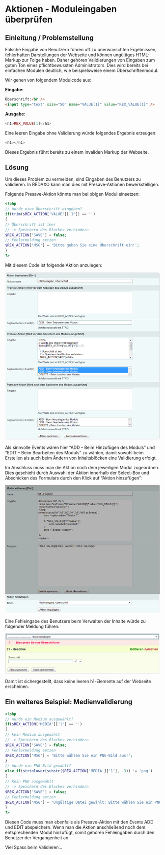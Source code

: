 # Aktionen - Moduleingaben überprüfen

## Einleitung / Problemstellung
Falsche Eingabe von Benutzern führen oft zu unerwünschten Ergebnissen, fehlerhaften Darstellungen der Webseite und können ungültiges HTML-Markup zur Folge haben. Daher gehören Validierungen von Eingaben zum guten Ton eines pflichtbewussten Administrators. Dies wird bereits bei einfachen Modulen deutlich, wie beispielsweise einem Überschriftenmodul.

Wir gehen von folgendem Modulcode aus:

**Eingabe:**

```HTML
Überschrift:<br />
<input type="text" size="50" name="VALUE[1]" value="REX_VALUE[1]" />
```

**Ausgabe:**

```PHP
<h1>REX_VALUE[1]</h1>
```

Eine leeren Eingabe ohne Validierung würde folgendes Ergebnis erzeugen:

```PHP 
<h1></h1>
```

Dieses Ergebnis führt bereits zu einem invaliden Markup der Webseite.

## Lösung

Um dieses Problem zu vermeiden, sind Eingaben des Benutzers zu validieren. In REDAXO kann man dies mit Presave-Aktionen bewerkstelligen.

Folgende Presave-Aktion könnte man bei obigen Modul einsetzen:

```PHP
<?php
// Wurde eine Überschrift eingeben?
if(trim($REX_ACTION['VALUE']['1']) == '')
{
// Überschrift ist leer
// -> Speichern des Blockes verhindern
$REX_ACTION['SAVE'] = false;
// Fehlermeldung setzen
$REX_ACTION['MSG'] = 'Bitte geben Sie eine Überschrift ein!';
}
?>
```

Mit diesem Code ist folgende Aktion anzulegen:

![Start der Installation](/assets/4-x-tutorial-aktionen-01.png)

Als sinnvolle Events wären hier “ADD – Beim Hinzufügen des Moduls” und “EDIT – Beim Bearbeiten des Moduls” zu wählen, damit sowohl beim Erstellen als auch beim Ändern von Inhaltsblöcken eine Validierung erfolgt.

Im Anschluss muss man die Aktion noch dem jeweiligen Modul zugeordnen. Dies geschieht durch Auswahl der Aktion innerhalb der Select-Box und Abschicken des Formulars durch den Klick auf “Aktion hinzufügen”:


![Start der Installation](/assets/4-x-tutorial-aktionen-02.png)

Eine Fehleingabe des Benutzers beim Verwalten der Inhalte würde zu folgender Meldung führen:

![Start der Installation](/assets/4-x-tutorial-aktionen-03.png)

Damit ist sichergestellt, dass keine leeren h1-Elemente auf der Webseite erscheinen.

## Ein weiteres Beispiel: Medienvalidierung


```PHP
<?php
// Wurde ein Medium ausgewählt?
if($REX_ACTION['MEDIA']['1'] == '')
{
// kein Medium ausgewählt
// -> Speichern des Blockes verhindern
$REX_ACTION['SAVE'] = false;
// Fehlermeldung setzen
$REX_ACTION['MSG'] = 'Bitte wählen Sie ein PNG-Bild aus!';
}
// Wurde ein PNG Bild gewählt?
else if(strtolower(substr($REX_ACTION['MEDIA']['1'], -3)) != 'png')
{
// Kein PNG ausgewählt
// -> Speichern des Blockes verhindern
$REX_ACTION['SAVE'] = false;
// Fehlermeldung setzen
$REX_ACTION['MSG'] = 'Ungültige Datei gewählt: Bitte wählen Sie ein PNG-Bild aus!';
}
?>
```
Diesen Code muss man ebenfalls als Presave-Aktion mit den Events ADD und EDIT abspeichern. Wenn man die Aktion anschließend noch dem entsprechenden Modul hinzufügt, somit gehören Fehleingaben durch den Benutzer der Vergangenheit an.

Viel Spass beim Validieren…



